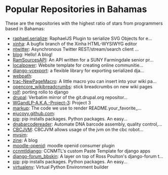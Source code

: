 # Popular Repositories in Bahamas

These are the repositories with the highest ratio of stars from programmers based in Bahamas:

- [raphael.serialize](https://github.com/ejucovy/raphael.serialize): RaphaelJS Plugin to serialize SVG Objects for e...
- [xinha](https://github.com/ejucovy/xinha): A bugfix branch of the Xinha HTML-WYSIWYG editor
- [ntwitter](https://github.com/nickgs/ntwitter): Asynchronous Twitter REST/stream/search client ...
- [blog](https://github.com/ejucovy/blog): Hello!  A blog!
- [RamSourcesAPI](https://github.com/johntr/RamSourcesAPI): An API written for a SUNY Farmingdale senior pr...
- [localpower](https://github.com/ejucovy/localpower): Website template for creating online communitie...
- [django-vcexport](https://github.com/ejucovy/django-vcexport): a flexible library for exporting serialized dja...
- [webpath](https://github.com/ejucovy/webpath): 
- [trac-NewPageMacro](https://github.com/trac-hacks/trac-NewPageMacro): A little macro you can insert into your wiki pa...
- [opencore_wikibreadcrumbs](https://github.com/ejucovy/opencore_wikibreadcrumbs): stick breadcrumbs on new wiki pages
- [rolf](https://github.com/ejucovy/rolf): porting rollo to django
- [drupal](https://github.com/nickgs/drupal): Verbatim mirror of the git.drupal.org repositor...
- [WGandLP-A.K.A.-Project-3](https://github.com/zach-cs/WGandLP-A.K.A.-Project-3): Project 3
- [markup](https://github.com/Aperture-Laboratories/markup): The code we use to render README.your_favorite_...
- [ejucovy.github.com](https://github.com/ejucovy/ejucovy.github.com): 
- [pip](https://github.com/SMFOSS/pip): pip installs packages. Python packages. An easy...
- [dnabarcodereader](https://github.com/andersgs/dnabarcodereader): Automate DNA barcode assembly, quality control,...
- [CBCJVM](https://github.com/Aperture-Laboratories/CBCJVM): CBCJVM allows usage of the jvm on the cbc robot...
- [mvsim](https://github.com/ejucovy/mvsim): 
- [zine](https://github.com/ejucovy/zine): A blog
- [moodle-openid](https://github.com/ejucovy/moodle-openid): moodle openid consumer plugin
- [ccnmtldjango](https://github.com/ejucovy/ccnmtldjango): CCNMTL's custom Paste Template for django apps
- [django-forum_bbskin](https://github.com/ejucovy/django-forum_bbskin): A layer on top of Ross Poulton's django-forum t...
- [pip](https://github.com/ejucovy/pip): pip installs packages. Python packages. An easy...
- [virtualenv](https://github.com/ejucovy/virtualenv): Virtual Python Environment builder
